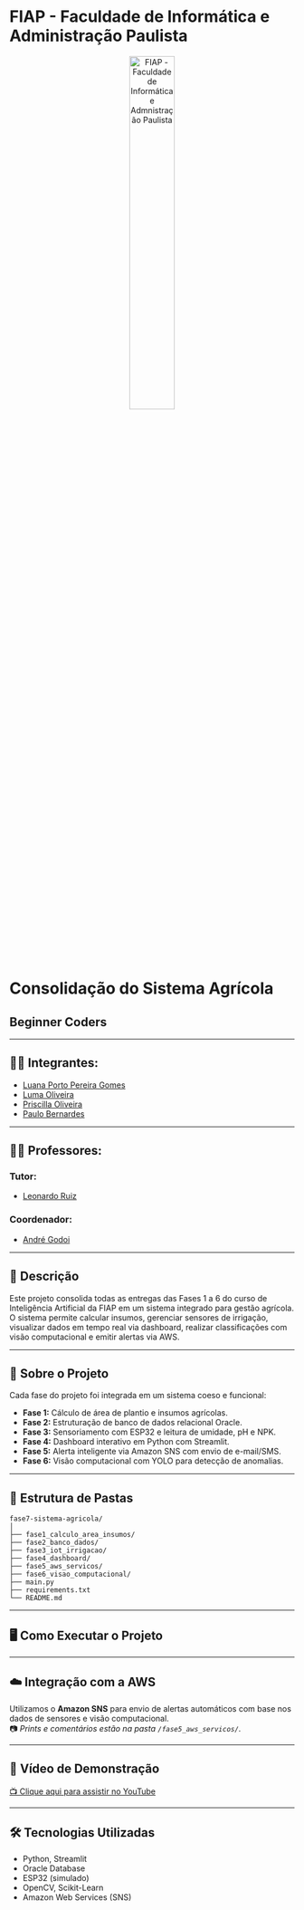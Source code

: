 # FIAP - Faculdade de Informática e Administração Paulista

<p align="center">
<a href= "https://www.fiap.com.br/"><img src="assets/logo-fiap.png" alt="FIAP - Faculdade de Informática e Admnistração Paulista" border="0" width=40% height=40%></a>
</p>

<br>

# Consolidação do Sistema Agrícola

## Beginner Coders

---

## 👨‍🎓 Integrantes: 
- <a href="https://www.linkedin.com/in/luana-porto-pereira-gomes/">Luana Porto Pereira Gomes</a>
- <a href="https://www.linkedin.com/in/luma-x">Luma Oliveira</a>
- <a href="https://www.linkedin.com/in/priscilla-oliveira-023007333/">Priscilla Oliveira </a>
- <a href="https://www.linkedin.com/in/paulobernardesqs?utm_source=share&utm_campaign=share_via&utm_content=profile&utm_medium=ios_app">Paulo Bernardes</a> 

---

## 👨‍🏫 Professores:
### Tutor:
- <a href="https://www.linkedin.com/in/leonardoorabona/">Leonardo Ruiz</a>

### Coordenador:
- <a href="https://www.linkedin.com/in/profandregodoi/">André Godoi</a>

---

## 📜 Descrição

Este projeto consolida todas as entregas das Fases 1 a 6 do curso de Inteligência Artificial da FIAP em um sistema integrado para gestão agrícola. O sistema permite calcular insumos, gerenciar sensores de irrigação, visualizar dados em tempo real via dashboard, realizar classificações com visão computacional e emitir alertas via AWS.

---

## 📝 Sobre o Projeto

Cada fase do projeto foi integrada em um sistema coeso e funcional:

- **Fase 1:** Cálculo de área de plantio e insumos agrícolas.
- **Fase 2:** Estruturação de banco de dados relacional Oracle.
- **Fase 3:** Sensoriamento com ESP32 e leitura de umidade, pH e NPK.
- **Fase 4:** Dashboard interativo em Python com Streamlit.
- **Fase 5:** Alerta inteligente via Amazon SNS com envio de e-mail/SMS.
- **Fase 6:** Visão computacional com YOLO para detecção de anomalias.

---

## 📁 Estrutura de Pastas

```
fase7-sistema-agricola/
│
├── fase1_calculo_area_insumos/
├── fase2_banco_dados/
├── fase3_iot_irrigacao/
├── fase4_dashboard/
├── fase5_aws_servicos/
├── fase6_visao_computacional/
├── main.py
├── requirements.txt
└── README.md
```

---

## 🖥️ Como Executar o Projeto


---

## ☁️ Integração com a AWS

Utilizamos o **Amazon SNS** para envio de alertas automáticos com base nos dados de sensores e visão computacional.  
📷 *Prints e comentários estão na pasta `/fase5_aws_servicos/`.*

---

## 🎥 Vídeo de Demonstração

[📺 Clique aqui para assistir no YouTube](https://youtu.be/)

---

## 🛠 Tecnologias Utilizadas
- Python, Streamlit
- Oracle Database
- ESP32 (simulado)
- OpenCV, Scikit-Learn
- Amazon Web Services (SNS)
